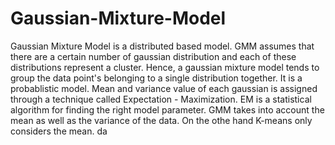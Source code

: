 # Gaussian-Mixture-Model
Gaussian Mixture Model is a distributed based model. GMM assumes that there are a certain number of gaussian distribution and each of these distributions represent a cluster. Hence, a gaussian mixture model tends to group the data point's belonging to a single distribution together. It is a probablistic model. Mean and variance value of each gaussian is assigned through a technique called Expectation - Maximization. EM is a statistical algorithm for finding the right model parameter. GMM takes into account the mean as well as the variance of the data. On the othe hand K-means only considers the mean. da
